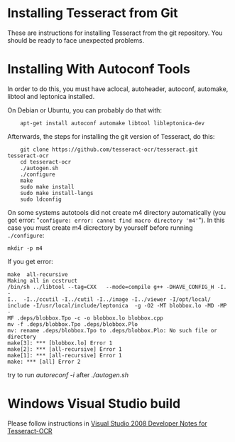 # Installing Tesseract from Git

These are instructions for installing Tesseract from the git repository. You should be ready to face unexpected problems.

# Installing With Autoconf Tools

In order to do this, you must have aclocal, autoheader, autoconf, automake, libtool and leptonica installed.

On Debian or Ubuntu, you can probably do that with:

```
    apt-get install autoconf automake libtool libleptonica-dev
```

Afterwards, the steps for installing the git version of Tesseract, do this:

```
    git clone https://github.com/tesseract-ocr/tesseract.git tesseract-ocr
    cd tesseract-ocr
    ./autogen.sh
    ./configure
    make
    sudo make install
    sudo make install-langs
    sudo ldconfig
```

On some systems autotools did not create m4 directory  automatically (you got error: "`configure: error: cannot find macro directory 'm4'`"). In this case you must create m4 dicrectory by yourself before running `./configure`:
```
mkdir -p m4
```

If you get error:

```
make  all-recursive
Making all in ccstruct
/bin/sh ../libtool --tag=CXX   --mode=compile g++ -DHAVE_CONFIG_H -I. -
I..  -I../ccutil -I../cutil -I../image -I../viewer -I/opt/local/
include -I/usr/local/include/leptonica  -g -O2 -MT blobbox.lo -MD -MP -
MF .deps/blobbox.Tpo -c -o blobbox.lo blobbox.cpp
mv -f .deps/blobbox.Tpo .deps/blobbox.Plo
mv: rename .deps/blobbox.Tpo to .deps/blobbox.Plo: No such file or
directory
make[3]: *** [blobbox.lo] Error 1
make[2]: *** [all-recursive] Error 1
make[1]: *** [all-recursive] Error 1
make: *** [all] Error 2
```

try to run _autoreconf -i_ after _./autogen.sh_

# Windows Visual Studio build

Please follow instructions in [Visual Studio 2008 Developer Notes for Tesseract-OCR](http://tesseract-ocr.googlecode.com/svn/trunk/vs2008/doc/index.html)

